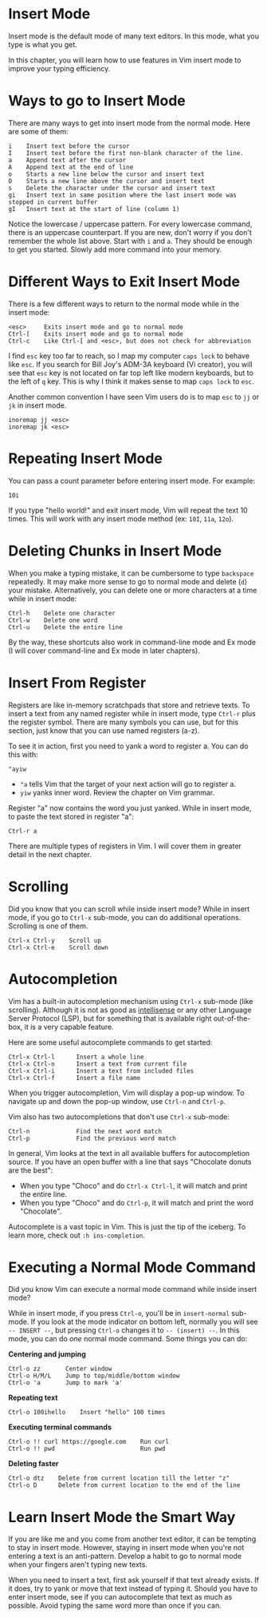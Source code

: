 # Insert Mode

Insert mode is the default mode of many text editors. In this mode, what you type is what you get.

In this chapter, you will learn how to use features in Vim insert mode to improve your typing efficiency. 

# Ways to go to Insert Mode

There are many ways to get into insert mode from the normal mode. Here are some of them:
```
i    Insert text before the cursor
I    Insert text before the first non-blank character of the line.
a    Append text after the cursor
A    Append text at the end of line
o    Starts a new line below the cursor and insert text
O    Starts a new line above the cursor and insert text
s    Delete the character under the cursor and insert text
gi   Insert text in same position where the last insert mode was stopped in current buffer
gI   Insert text at the start of line (column 1)
```

Notice the lowercase / uppercase pattern. For every lowercase command, there is an uppercase counterpart. If you are new, don't worry if you don't remember the whole list above. Start with `i` and `a`. They should be enough to get you started. Slowly add more command into your memory.

# Different Ways to Exit Insert Mode

There is a few different ways to return to the normal mode while in the insert mode:
```
<esc>     Exits insert mode and go to normal mode
Ctrl-[    Exits insert mode and go to normal mode
Ctrl-c    Like Ctrl-[ and <esc>, but does not check for abbreviation
```

I find `esc` key too far to reach, so I map my computer `caps lock` to behave like `esc`. If you search for Bill Joy's ADM-3A keyboard (Vi creator), you will see that `esc` key is not located on far top left like modern keyboards, but to the left of `q` key. This is why I think it makes sense to map  `caps lock` to `esc`. 

Another common convention I have seen Vim users do is to map `esc` to `jj` or `jk` in insert mode.

```
inoremap jj <esc>
inoremap jk <esc>
```
# Repeating Insert Mode

You can pass a count parameter before entering insert mode. For example:
```
10i
```

If you type "hello world!" and exit insert mode, Vim will repeat the text 10 times. This will work with any insert mode method (ex: `10I`, `11a`, `12o`).

# Deleting Chunks in Insert Mode

When you make a typing mistake, it can be cumbersome to type `backspace` repeatedly. It may make more sense to go to normal mode and delete (`d`) your mistake. Alternatively, you can delete one or more characters at a time while in insert mode:

```
Ctrl-h    Delete one character
Ctrl-w    Delete one word
Ctrl-u    Delete the entire line
```

By the way, these shortcuts also work in command-line mode and Ex mode (I will cover command-line and Ex mode in later chapters).

# Insert From Register

Registers are like in-memory scratchpads that store and retrieve texts. To insert a text from any named register while in insert mode, type `Ctrl-r` plus the register symbol. There are many symbols you can use, but for this section, just know that you can use named registers (a-z).

To see it in action, first you need to yank a word to register a. You can do this with:
```
"ayiw
```
- `"a` tells Vim that the target of your next action will go to register a.
- `yiw` yanks inner word. Review the chapter on Vim grammar.

Register "a" now contains the word you just yanked. While in insert mode, to paste the text stored in register "a":

```
Ctrl-r a
```

There are multiple types of registers in Vim. I will cover them in greater detail in the next chapter.

# Scrolling

Did you know that you can scroll while inside insert mode? While in insert mode, if you go to `Ctrl-x` sub-mode, you can do additional operations. Scrolling is one of them.

```
Ctrl-x Ctrl-y    Scroll up
Ctrl-x Ctrl-e    Scroll down
```

# Autocompletion

Vim has a built-in autocompletion mechanism using `Ctrl-x` sub-mode (like scrolling). Although it is not as good as [intellisense](https://code.visualstudio.com/docs/editor/intellisense) or any other Language Server Protocol (LSP), but for something that is available right out-of-the-box, it is a very capable feature.

Here are some useful autocomplete commands to get started:
```
Ctrl-x Ctrl-l	   Insert a whole line
Ctrl-x Ctrl-n	   Insert a text from current file
Ctrl-x Ctrl-i	   Insert a text from included files
Ctrl-x Ctrl-f	   Insert a file name
```

When you trigger autocompletion, Vim will display a pop-up window. To navigate up and down the pop-up window, use `Ctrl-n` and `Ctrl-p`.

Vim also has two autocompletions that don't use `Ctrl-x` sub-mode:

```
Ctrl-n             Find the next word match
Ctrl-p             Find the previous word match
```

In general, Vim looks at the text in all available buffers for autocompletion source. If you have an open buffer with a line that says "Chocolate donuts are the best":
- When you type "Choco" and do `Ctrl-x Ctrl-l`, it will match and print the entire line.
- When you type "Choco" and do `Ctrl-p`, it will match and print the word "Chocolate".

Autocomplete is a vast topic in Vim. This is just the tip of the iceberg. To learn more, check out `:h ins-completion`.

# Executing a Normal Mode Command

Did you know Vim can execute a normal mode command while inside insert mode?

While in insert mode, if you press `Ctrl-o`, you'll be in `insert-normal` sub-mode. If you look at the mode indicator on bottom left, normally you will see `-- INSERT --`, but pressing `Ctrl-o`  changes it to `-- (insert) --`. In this mode, you can do *one* normal mode command. Some things you can do:

**Centering and jumping**
```
Ctrl-o zz       Center window
Ctrl-o H/M/L    Jump to top/middle/bottom window
Ctrl-o 'a       Jump to mark 'a'
```

**Repeating text**
```
Ctrl-o 100ihello    Insert "hello" 100 times
```

**Executing terminal commands**
```
Ctrl-o !! curl https://google.com    Run curl
Ctrl-o !! pwd                        Run pwd
```

**Deleting faster**
```
Ctrl-o dtz    Delete from current location till the letter "z"
Ctrl-o D      Delete from current location to the end of the line
```

# Learn Insert Mode the Smart Way

If you are like me and you come from another text editor, it can be tempting to stay in insert mode. However, staying in insert mode when you're not entering a text is an anti-pattern. Develop a habit to go to normal mode when your fingers aren't typing new texts.

When you need to insert a text, first ask yourself if that text already exists. If it does, try to yank or move that text instead of typing it. Should you have to enter insert mode, see if you can autocomplete that text as much as possible. Avoid typing the same word more than once if you can.
